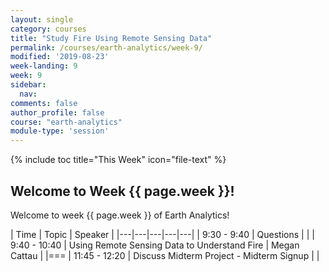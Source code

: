 ```yaml
---
layout: single
category: courses
title: "Study Fire Using Remote Sensing Data"
permalink: /courses/earth-analytics/week-9/
modified: '2019-08-23'
week-landing: 9
week: 9
sidebar:
  nav:
comments: false
author_profile: false
course: "earth-analytics"
module-type: 'session'
---
```



{% include toc title="This Week" icon="file-text" %}

<div class="notice--info" markdown="1">

## <i class="fa fa-ship" aria-hidden="true"></i> Welcome to Week {{ page.week }}!

Welcome to week {{ page.week }} of Earth Analytics!

</div>


|  Time | Topic   | Speaker   |
|---|---|---|---|---|
| 9:30 - 9:40  | Questions |   |
| 9:40 - 10:40  | Using Remote Sensing Data to Understand Fire  | Megan Cattau  |
|===
| 11:45 - 12:20  | Discuss Midterm Project - Midterm Signup  |    |
